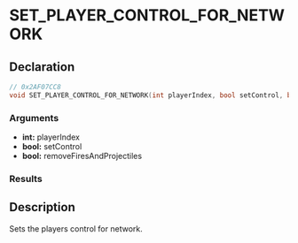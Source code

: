 # SET_PLAYER_CONTROL_FOR_NETWORK

## Declaration
```cpp
// 0x2AF07CC8
void SET_PLAYER_CONTROL_FOR_NETWORK(int playerIndex, bool setControl, bool removeFiresAndProjectiles);
```

### Arguments
- **int:** playerIndex
- **bool:** setControl
- **bool:** removeFiresAndProjectiles

### Results

## Description
Sets the players control for network.